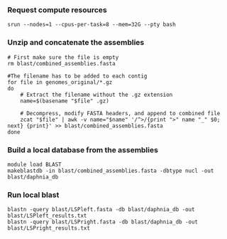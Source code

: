 ### Request compute resources

````
srun --nodes=1 --cpus-per-task=8 --mem=32G --pty bash
````



### Unzip and concatenate the assemblies


````
# First make sure the file is empty
rm blast/combined_assemblies.fasta

#The filename has to be added to each contig
for file in genomes_original/*.gz
do
    # Extract the filename without the .gz extension
    name=$(basename "$file" .gz)
    
    # Decompress, modify FASTA headers, and append to combined file
    zcat "$file" | awk -v name="$name" '/^>/{print ">" name "_" $0; next} {print}' >> blast/combined_assemblies.fasta
done
````



### Build a local database from the assemblies

````
module load BLAST
makeblastdb -in blast/combined_assemblies.fasta -dbtype nucl -out blast/daphnia_db
````



### Run local blast

````
blastn -query blast/LSPleft.fasta -db blast/daphnia_db -out blast/LSPleft_results.txt
blastn -query blast/LSPright.fasta -db blast/daphnia_db -out blast/LSPright_results.txt
````


